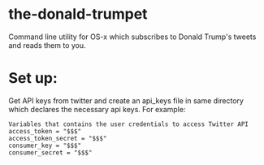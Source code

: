 # the-donald-trumpet
Command line utility for OS-x which subscribes to Donald Trump's tweets and reads them to you.

# Set up:
Get API keys from twitter and create an api_keys file in same directory which declares the necessary api keys.
For example:

~~~~
Variables that contains the user credentials to access Twitter API
access_token = "$$$"
access_token_secret = "$$$"
consumer_key = "$$$"
consumer_secret = "$$$"
~~~~



